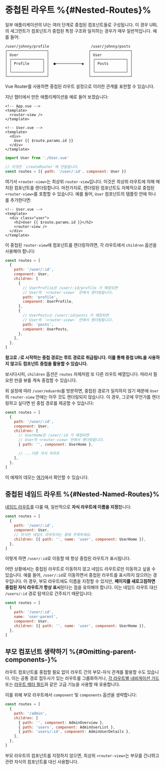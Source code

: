 # 중첩된 라우트 %{#Nested-Routes}%

<VueSchoolLink v-if="false"
  href="https://vueschool.io/lessons/nested-routes"
  title="Learn about nested routes"
/>

일부 애플리케이션의 UI는 여러 단계로 중첩된 컴포넌트들로 구성됩니다. 이 경우 URL의 세그먼트가 컴포넌트가 중첩된 특정 구조와 일치하는 경우가 매우 일반적입니다. 예를 들어:

```
/user/johnny/profile                   /user/johnny/posts 
┌──────────────────┐                  ┌──────────────────┐
│ User             │                  │ User             │
│ ┌──────────────┐ │                  │ ┌──────────────┐ │
│ │ Profile      │ │  ●────────────▶  │ │ Posts        │ │
│ │              │ │                  │ │              │ │
│ └──────────────┘ │                  │ └──────────────┘ │
└──────────────────┘                  └──────────────────┘
```

Vue Router를 사용하면 중첩된 라우트 설정으로 이러한 관계를 표현할 수 있습니다.

지난 챕터에서 만든 애플리케이션을 예로 들어 보겠습니다:

```vue
<!-- App.vue -->
<template>
  <router-view />
</template>
```

```vue
<!-- User.vue -->
<template>
  <div>
    User {{ $route.params.id }}
  </div>
</template>
```

```js
import User from './User.vue'

// 이것은 `createRouter`에 전달됩니다.
const routes = [{ path: '/user/:id', component: User }]
```

여기서 `<router-view>`는 최상위 `router-view`입니다. 이것은 최상위 라우트에 의해 매치된 컴포넌트를 렌더링합니다. 마찬가지로, 렌더링된 컴포넌트도 자체적으로 중첩된 `<router-view>`를 포함할 수 있습니다. 예를 들어, `User` 컴포넌트의 템플릿 안에 하나를 추가한다면:

```vue
<!-- User.vue -->
<template>
  <div class="user">
    <h2>User {{ $route.params.id }}</h2>
    <router-view />
  </div>
</template>
```

이 중첩된 `router-view`에 컴포넌트를 렌더링하려면, 각 라우트에서 `children` 옵션을 사용해야 합니다:

```js
const routes = [
  {
    path: '/user/:id',
    component: User,
    children: [
      {
        // UserProfile은 /user/:id/profile 가 매칭되면
        // User의 `<router-view>` 안에서 렌더링됩니다.
        path: 'profile',
        component: UserProfile,
      },
      {
        // UserPosts는 /user/:id/posts 가 매칭되면
        // User의 `<router-view>` 안에서 렌더링됩니다.
        path: 'posts',
        component: UserPosts,
      },
    ],
  },
]
```

**참고로 `/`로 시작하는 중첩 경로는 루트 경로로 취급됩니다. 이를 통해 중첩 URL을 사용하지 않고도 컴포넌트 중첩을 활용할 수 있습니다.**

보시다시피, `children` 옵션은 `routes` 자체처럼 또 다른 라우트 배열입니다. 따라서 필요한 만큼 뷰를 계속 중첩할 수 있습니다.

위 설정에 따라 `/user/eduardo`를 방문하면, 중첩된 경로가 일치하지 않기 때문에 `User`의 `router-view` 안에는 아무 것도 렌더링되지 않습니다. 이 경우, 그곳에 무언가를 렌더링하고 싶다면 빈 중첩 경로를 제공할 수 있습니다:

```js
const routes = [
  {
    path: '/user/:id',
    component: User,
    children: [
      // UserHome은 /user/:id 가 매칭되면
      // User의 <router-view> 안에서 렌더링됩니다.
      { path: '', component: UserHome },

      // ...다른 자식 라우트
    ],
  },
]
```

이 예제의 데모는 [여기](https://codesandbox.io/s/nested-views-vue-router-4-examples-hl326?initialpath=%2Fusers%2Feduardo)에서 확인할 수 있습니다.

## 중첩된 네임드 라우트 %{#Nested-Named-Routes}%

[네임드 라우트](./named-routes.md)를 다룰 때, 일반적으로 **자식 라우트에 이름을 지정**합니다:

```js
const routes = [
  {
    path: '/user/:id',
    component: User,
    // 자식만 네임드 라우트라는 점에 주목하세요.
    children: [{ path: '', name: 'user', component: UserHome }],
  },
]
```

이렇게 하면 `/user/:id`로 이동할 때 항상 중첩된 라우트가 표시됩니다.

어떤 상황에서는 중첩된 라우트로 이동하지 않고 네임드 라우트로만 이동하고 싶을 수 있습니다. 예를 들어, `/user/:id`로 이동하면서 중첩된 라우트를 표시하지 않으려는 경우입니다. 이 경우, 부모 라우트에도 이름을 지정할 수 있지만, **페이지를 새로고침하면 중첩된 자식 라우트가 항상 표시**된다는 점을 유의해야 합니다. 이는 네임드 라우트 대신 `/users/:id` 경로 탐색으로 간주되기 때문입니다:

```js
const routes = [
  {
    path: '/user/:id',
    name: 'user-parent',
    component: User,
    children: [{ path: '', name: 'user', component: UserHome }],
  },
]
```

## 부모 컴포넌트 생략하기 <Badge text="4.1+" /> %{#Omitting-parent-components-}%

라우트 컴포넌트를 중첩할 필요 없이 라우트 간의 부모-자식 관계를 활용할 수도 있습니다. 이는 공통 경로 접두사가 있는 라우트를 그룹화하거나, [각 라우트별 내비게이션 가드](../advanced/navigation-guards#Per-Route-Guard) 또는 [라우트 메타 필드](../advanced/meta)와 같은 고급 기능을 사용할 때 유용합니다.

이를 위해 부모 라우트에서 `component` 및 `components` 옵션을 생략합니다:

```js
const routes = [
  {
    path: '/admin',
    children: [
      { path: '', component: AdminOverview },
      { path: 'users', component: AdminUserList },
      { path: 'users/:id', component: AdminUserDetails },
    ], 
  },
]
```

부모 라우트의 컴포넌트를 지정하지 않으면, 최상위 `<router-view>`는 부모를 건너뛰고 관련 자식의 컴포넌트를 대신 사용합니다.
